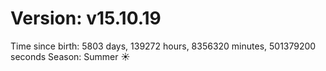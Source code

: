 # Version: v15.10.19
Time since birth: 5803 days, 139272 hours, 8356320 minutes, 501379200 seconds
Season: Summer ☀️
